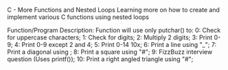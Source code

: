 C - More Functions and Nested Loops
Learning more on how to create and implement various C functions using nested loops

Function/Program Description:
Function will use only putchar() to:
0: Check for uppercase characters;
1: Check for digits;
2: Multiply 2 digits;
3: Print 0-9;
4: Print 0-9 except 2 and 4;
5: Print 0-14 10x;
6: Print a line using "_";
7: Print a diagonal using \;
8: Print a square using "#";
9: FizzBuzz interview question (Uses printf());
10: Print a right angled triangle using "#";
